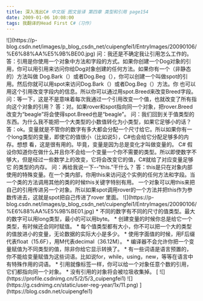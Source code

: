 ```yaml
---
title: 深入浅出C# 中文版 图文皆译 第四章 类型和引用 page154
date: 2009-01-06 10:08:00
tags: 我翻译的Head First C#（习作）
---
```

<?xml:namespace prefix = o ns = "urn:schemas-microsoft-com:office:office" />

![](https://p-blog.csdn.net/images/p_blog_csdn_net/cuipengfei1/EntryImages/20090106/%E6%88%AA%E5%9B%BE00.jpg)

问：我还是不确定我让引用怎么工作的。

答：引用是你使用一个对象中方法和字段的方式。如果你创建一个Dog对象的引用，你可以用引用来访问你给Dog对象创建的任何方法。如果你有一个（非静态的）方法叫做
Dog.Bark（）或者Dog.Beg（），你可以创建一个叫做spot的引用。然后你就可以用spot来访问Dog.Bark（）或者Dog.Beg（）方法。你
也可以用这个引用改变字段内的信息。所以你可以通过用spot.Breed来改变Breed字段。

问：等一下，这是不是意味着每次我通过一个引用改变一个值，也就改变了所有指向这个对象的引用？

答：对。如果rover和spot指向同一个对象，把rover.Breed改变为“beagle”将会使得spot.Breed也是“beagle”。

问：我们回到关于值类型的东西。为什么我不能把一个大类型的小数值转化为小类型，如果它足够小的话？

答：ok。变量就是不管你的数字有多大都会分配一个尺寸给它。所以如果你有一个long类型的变量，即使它的值很小（比如说5），C#也会给它分配足够多的内存。想想
看，这是很有用的。毕竟，变量是因为总是变化才叫做变量的。

C#  假设你知道你在做什么并且你不会给一个变量一个你不需要的类型。所以即使数字不够大，但是经过一些数学上的改变，它将会改变它的值，C#就给了对应变量足够它
的类型的内存。

问：再给我说一下--“this.”干什么？

答：this是只在对象内部使用的特殊变量。在一个类内部，你用this来访问这个实例的任何方法和字段。当一个类的方法调用其他的类的时候this关键字特别有用。
一个对象可以用this来把自己的引用传进另一个对象。所以如果spot调用rover的一个方法并把this作为参数传进去，这就是spot把自己传进了rover
里面。

![](https://p-blog.csdn.net/images/p_blog_csdn_net/cuipengfei1/EntryImages/20090106/%E6%88%AA%E5%9B%BE01.jpg)

*  不同的数字有不同的尺寸的值类型。最大的数字可以用long类型，最小的可以用byte。 

*  创建变量的时候你总是给它一个类型，有时候还会同时赋值。 

*  每个值类型都有大小，你不可以把一个大的类型的值放进小的变量，无论数据的实际大小是多少。 

*  使用字面值的时候，用F后缀代表float（15.6F），用M代表decimal（36.12M）。 

*  编译器不会允许你把一个变量赋值为不同类型的值，除非你给它显示转换了。 

*  有一些词语是语言预置的，你不能给变量赋值为这些词语。比如说for，while，using，new，等等在语言中有特殊作用的词语。 

*  引用就像标签一样，你可以给一个对象任意个数的引用，它们都指向同一个对象。 

*  没有引用的对象将会被垃圾收集掉。 



[ ![](https://profile.csdnimg.cn/5/2/5/3_cuipengfei1)
![](https://g.csdnimg.cn/static/user-reg-year/1x/11.png)
](https://blog.csdn.net/cuipengfei1)





